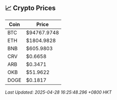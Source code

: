 ## 📈 Crypto Prices

| Coin | Price |
| ---- | ----- |
| BTC | $94767.9748 |
| ETH | $1804.9828 |
| BNB | $605.9803 |
| CRV | $0.6658 |
| ARB | $0.3471 |
| OKB | $51.9622 |
| DOGE | $0.1817 |

_Last Updated: 2025-04-28 16:25:48.296 +0800 HKT_